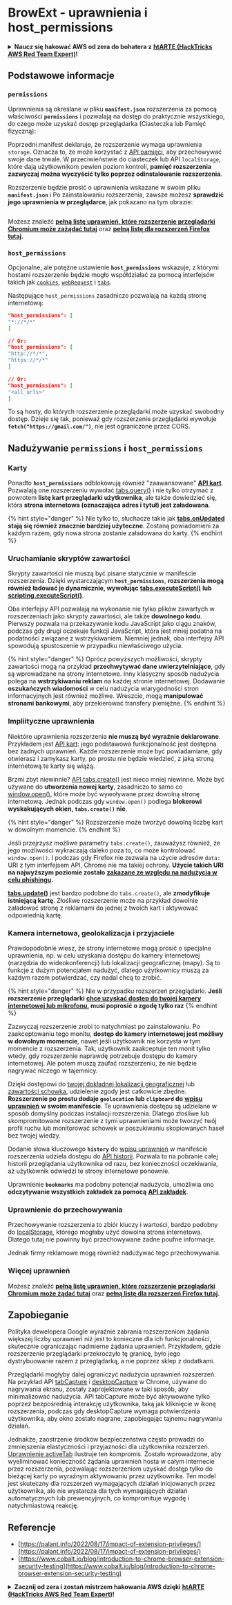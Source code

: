 # BrowExt - uprawnienia i host\_permissions

<details>

<summary><strong>Naucz się hakować AWS od zera do bohatera z</strong> <a href="https://training.hacktricks.xyz/courses/arte"><strong>htARTE (HackTricks AWS Red Team Expert)</strong></a><strong>!</strong></summary>

Inne sposoby wsparcia HackTricks:

* Jeśli chcesz zobaczyć swoją **firmę reklamowaną w HackTricks** lub **pobrać HackTricks w formacie PDF**, sprawdź [**PLANY SUBSKRYPCYJNE**](https://github.com/sponsors/carlospolop)!
* Zdobądź [**oficjalne gadżety PEASS & HackTricks**](https://peass.creator-spring.com)
* Odkryj [**Rodzinę PEASS**](https://opensea.io/collection/the-peass-family), naszą kolekcję ekskluzywnych [**NFT**](https://opensea.io/collection/the-peass-family)
* **Dołącz do** 💬 [**grupy Discord**](https://discord.gg/hRep4RUj7f) lub [**grupy telegramowej**](https://t.me/peass) lub **śledź** nas na **Twitterze** 🐦 [**@carlospolopm**](https://twitter.com/hacktricks\_live)**.**
* **Podziel się swoimi sztuczkami hakerskimi, przesyłając PR-y do** [**HackTricks**](https://github.com/carlospolop/hacktricks) i [**HackTricks Cloud**](https://github.com/carlospolop/hacktricks-cloud) na githubie.

</details>

## Podstawowe informacje

### **`permissions`**

Uprawnienia są określane w pliku **`manifest.json`** rozszerzenia za pomocą właściwości **`permissions`** i pozwalają na dostęp do praktycznie wszystkiego, do czego może uzyskać dostęp przeglądarka (Ciasteczka lub Pamięć fizyczną):

Poprzedni manifest deklaruje, że rozszerzenie wymaga uprawnienia `storage`. Oznacza to, że może korzystać z [API pamięci](https://developer.mozilla.org/en-US/docs/Mozilla/Add-ons/WebExtensions/API/storage), aby przechowywać swoje dane trwale. W przeciwieństwie do ciasteczek lub API `localStorage`, które dają użytkownikom pewien poziom kontroli, **pamięć rozszerzenia zazwyczaj można wyczyścić tylko poprzez odinstalowanie rozszerzenia**.

Rozszerzenie będzie prosić o uprawnienia wskazane w swoim pliku **`manifest.json`** i Po zainstalowaniu rozszerzenia, zawsze możesz **sprawdzić jego uprawnienia w przeglądarce**, jak pokazano na tym obrazie:

<figure><img src="../../.gitbook/assets/image (15).png" alt=""><figcaption></figcaption></figure>

Możesz znaleźć [**pełną listę uprawnień, które rozszerzenie przeglądarki Chromium może zażądać tutaj**](https://developer.chrome.com/docs/extensions/develop/concepts/declare-permissions#permissions) oraz [**pełną listę dla rozszerzeń Firefox tutaj**](https://developer.mozilla.org/en-US/docs/Mozilla/Add-ons/WebExtensions/manifest.json/permissions#api\_permissions)**.**

### `host_permissions`

Opcjonalne, ale potężne ustawienie **`host_permissions`** wskazuje, z którymi hostami rozszerzenie będzie mogło współdziałać za pomocą interfejsów takich jak [`cookies`](https://developer.mozilla.org/en-US/docs/Mozilla/Add-ons/WebExtensions/API/cookies), [`webRequest`](https://developer.mozilla.org/en-US/docs/Mozilla/Add-ons/WebExtensions/API/webRequest) i [`tabs`](https://developer.mozilla.org/en-US/docs/Mozilla/Add-ons/WebExtensions/API/tabs).

Następujące `host_permissions` zasadniczo pozwalają na każdą stronę internetową:
```json
"host_permissions": [
"*://*/*"
]

// Or:
"host_permissions": [
"http://*/*",
"https://*/*"
]

// Or:
"host_permissions": [
"<all_urls>"
]
```
To są hosty, do których rozszerzenie przeglądarki może uzyskać swobodny dostęp. Dzieje się tak, ponieważ gdy rozszerzenie przeglądarki wywołuje **`fetch("https://gmail.com/")`**, nie jest ograniczone przez CORS.

## Nadużywanie `permissions` i `host_permissions`

### Karty

Ponadto **`host_permissions`** odblokowują również "zaawansowane" [**API kart**](https://developer.mozilla.org/en-US/docs/Mozilla/Add-ons/WebExtensions/API/tabs). Pozwalają one rozszerzeniu wywołać [tabs.query()](https://developer.mozilla.org/en-US/docs/Mozilla/Add-ons/WebExtensions/API/tabs/query) i nie tylko otrzymać z powrotem **listę kart przeglądarki użytkownika**, ale także dowiedzieć się, która **strona internetowa (oznaczająca adres i tytuł) jest załadowana**.

{% hint style="danger" %}
Nie tylko to, słuchacze takie jak [**tabs.onUpdated**](https://developer.mozilla.org/en-US/docs/Mozilla/Add-ons/WebExtensions/API/tabs/onUpdated) **stają się również znacznie bardziej użyteczne**. Zostaną powiadomieni za każdym razem, gdy nowa strona zostanie załadowana do karty.
{% endhint %}

### Uruchamianie skryptów zawartości <a href="#running-content-scripts" id="running-content-scripts"></a>

Skrypty zawartości nie muszą być pisane statycznie w manifeście rozszerzenia. Dzięki wystarczającym **`host_permissions`**, **rozszerzenia mogą również ładować je dynamicznie, wywołując** [**tabs.executeScript()**](https://developer.mozilla.org/en-US/docs/Mozilla/Add-ons/WebExtensions/API/tabs/executeScript) **lub** [**scripting.executeScript()**](https://developer.mozilla.org/en-US/docs/Mozilla/Add-ons/WebExtensions/API/scripting/executeScript).

Oba interfejsy API pozwalają na wykonanie nie tylko plików zawartych w rozszerzeniach jako skrypty zawartości, ale także **dowolnego kodu**. Pierwszy pozwala na przekazywanie kodu JavaScript jako ciągu znaków, podczas gdy drugi oczekuje funkcji JavaScript, która jest mniej podatna na podatności związane z wstrzykiwaniem. Niemniej jednak, oba interfejsy API spowodują spustoszenie w przypadku niewłaściwego użycia.

{% hint style="danger" %}
Oprócz powyższych możliwości, skrypty zawartości mogą na przykład **przechwytywać dane uwierzytelniające**, gdy są wprowadzane na strony internetowe. Inny klasyczny sposób nadużycia polega na **wstrzykiwaniu reklam** na każdej stronie internetowej. Dodawanie **oszukańczych wiadomości** w celu nadużycia wiarygodności stron informacyjnych jest również możliwe. Wreszcie, mogą **manipulować stronami bankowymi**, aby przekierować transfery pieniężne.
{% endhint %}

### Impliityczne uprawnienia <a href="#implicit-privileges" id="implicit-privileges"></a>

Niektóre uprawnienia rozszerzenia **nie muszą być wyraźnie deklarowane**. Przykładem jest [API kart](https://developer.mozilla.org/en-US/docs/Mozilla/Add-ons/WebExtensions/API/tabs): jego podstawowa funkcjonalność jest dostępna bez żadnych uprawnień. Każde rozszerzenie może być powiadamiane, gdy otwierasz i zamykasz karty, po prostu nie będzie wiedzieć, z jaką stroną internetową te karty się wiążą.

Brzmi zbyt niewinnie? [API tabs.create()](https://developer.mozilla.org/en-US/docs/Mozilla/Add-ons/WebExtensions/API/tabs/create) jest nieco mniej niewinne. Może być używane do **utworzenia nowej karty**, zasadniczo to samo co [window.open()](https://developer.mozilla.org/en-US/docs/Web/API/Window/open), które może być wywoływane przez dowolną stronę internetową. Jednak podczas gdy `window.open()` podlega **blokerowi wyskakujących okien, `tabs.create()` nie**.

{% hint style="danger" %}
Rozszerzenie może tworzyć dowolną liczbę kart w dowolnym momencie.
{% endhint %}

Jeśli przejrzysz możliwe parametry `tabs.create()`, zauważysz również, że jego możliwości wykraczają daleko poza to, co może kontrolować `window.open()`. I podczas gdy Firefox nie zezwala na użycie adresów `data:` URI z tym interfejsem API, Chrome nie ma takiej ochrony. **Użycie takich URI na najwyższym poziomie zostało** [**zakazane ze względu na nadużycia w celu phishingu**](https://bugzilla.mozilla.org/show\_bug.cgi?id=1331351)**.**

[**tabs.update()**](https://developer.mozilla.org/en-US/docs/Mozilla/Add-ons/WebExtensions/API/tabs/update) jest bardzo podobne do `tabs.create()`, ale **zmodyfikuje istniejącą kartę**. Złośliwe rozszerzenie może na przykład dowolnie załadować stronę z reklamami do jednej z twoich kart i aktywować odpowiednią kartę.

### Kamera internetowa, geolokalizacja i przyjaciele <a href="#webcam-geolocation-and-friends" id="webcam-geolocation-and-friends"></a>

Prawdopodobnie wiesz, że strony internetowe mogą prosić o specjalne uprawnienia, np. w celu uzyskania dostępu do kamery internetowej (narzędzia do wideokonferencji) lub lokalizacji geograficznej (mapy). Są to funkcje z dużym potencjałem nadużyć, dlatego użytkownicy muszą za każdym razem potwierdzać, czy nadal chcą to zrobić.

{% hint style="danger" %}
Nie w przypadku rozszerzeń przeglądarki. **Jeśli rozszerzenie przeglądarki** [**chce uzyskać dostęp do twojej kamery internetowej lub mikrofonu**](https://developer.mozilla.org/en-US/docs/Web/API/MediaDevices/getUserMedia)**, musi poprosić o zgodę tylko raz**
{% endhint %}

Zazwyczaj rozszerzenie zrobi to natychmiast po zainstalowaniu. Po zaakceptowaniu tego monitu, **dostęp do kamery internetowej jest możliwy w dowolnym momencie**, nawet jeśli użytkownik nie korzysta w tym momencie z rozszerzenia. Tak, użytkownik zaakceptuje ten monit tylko wtedy, gdy rozszerzenie naprawdę potrzebuje dostępu do kamery internetowej. Ale potem muszą zaufać rozszerzeniu, że nie będzie nagrywać niczego w tajemnicy.

Dzięki dostępowi do [twojej dokładnej lokalizacji geograficznej](https://developer.mozilla.org/en-US/docs/Web/API/Geolocation) lub [zawartości schowka](https://developer.mozilla.org/en-US/docs/Web/API/Clipboard\_API), udzielenie zgody jest całkowicie zbędne. **Rozszerzenie po prostu dodaje `geolocation` lub `clipboard` do** [**wpisu uprawnień**](https://developer.mozilla.org/en-US/docs/Mozilla/Add-ons/WebExtensions/manifest.json/permissions) **w swoim manifeście**. Te uprawnienia dostępu są udzielane w sposób domyślny podczas instalacji rozszerzenia. Dlatego złośliwe lub skompromitowane rozszerzenie z tymi uprawnieniami może tworzyć twój profil ruchu lub monitorować schowek w poszukiwaniu skopiowanych haseł bez twojej wiedzy.

Dodanie słowa kluczowego **`history`** do [wpisu uprawnień](https://developer.mozilla.org/en-US/docs/Mozilla/Add-ons/WebExtensions/manifest.json/permissions) w manifeście rozszerzenia udziela dostępu do [API historii](https://developer.mozilla.org/en-US/docs/Mozilla/Add-ons/WebExtensions/API/history). Pozwala to na pobranie całej historii przeglądania użytkownika od razu, bez konieczności oczekiwania, aż użytkownik odwiedzi te strony internetowe ponownie.

Uprawnienie **`bookmarks`** ma podobny potencjał nadużycia, umożliwia ono **odczytywanie wszystkich zakładek za pomocą** [**API zakładek**](https://developer.mozilla.org/en-US/docs/Mozilla/Add-ons/WebExtensions/API/bookmarks).

### Uprawnienie do przechowywania <a href="#the-storage-permission" id="the-storage-permission"></a>

Przechowywanie rozszerzenia to zbiór kluczy i wartości, bardzo podobny do [localStorage](https://developer.mozilla.org/en-US/docs/Web/API/Window/localStorage), którego mogłaby użyć dowolna strona internetowa. Dlatego tutaj nie powinny być przechowywane żadne poufne informacje.

Jednak firmy reklamowe mogą również nadużywać tego przechowywania.

### Więcej uprawnień

Możesz znaleźć [**pełną listę uprawnień, które rozszerzenie przeglądarki Chromium może żądać tutaj**](https://developer.chrome.com/docs/extensions/develop/concepts/declare-permissions#permissions) oraz [**pełną listę dla rozszerzeń Firefox tutaj**](https://developer.mozilla.org/en-US/docs/Mozilla/Add-ons/WebExtensions/manifest.json/permissions#api\_permissions)**.**

## Zapobieganie <a href="#why-not-restrict-extension-privileges" id="why-not-restrict-extension-privileges"></a>

Polityka dewelopera Google wyraźnie zabrania rozszerzeniom żądania większej liczby uprawnień niż jest to konieczne dla ich funkcjonalności, skutecznie ograniczając nadmierne żądania uprawnień. Przykładem, gdzie rozszerzenie przeglądarki przekroczyło tę granicę, było jego dystrybuowanie razem z przeglądarką, a nie poprzez sklep z dodatkami.

Przeglądarki mogłyby dalej ograniczyć nadużycia uprawnień rozszerzeń. Na przykład API [tabCapture](https://developer.chrome.com/docs/extensions/reference/tabCapture/) i [desktopCapture](https://developer.chrome.com/docs/extensions/reference/desktopCapture/) w Chrome, używane do nagrywania ekranu, zostały zaprojektowane w taki sposób, aby minimalizować nadużycia. API tabCapture może być aktywowane tylko poprzez bezpośrednią interakcję użytkownika, taką jak kliknięcie w ikonę rozszerzenia, podczas gdy desktopCapture wymaga potwierdzenia użytkownika, aby okno zostało nagrane, zapobiegając tajnemu nagrywaniu działań.

Jednakże, zaostrzenie środków bezpieczeństwa często prowadzi do zmniejszenia elastyczności i przyjazności dla użytkownika rozszerzeń. [Uprawnienie activeTab](https://developer.mozilla.org/en-US/docs/Mozilla/Add-ons/WebExtensions/manifest.json/permissions#activetab\_permission) ilustruje ten kompromis. Zostało wprowadzone, aby wyeliminować konieczność żądania uprawnień hosta w całym internecie przez rozszerzenia, pozwalając rozszerzeniom uzyskać dostęp tylko do bieżącej karty po wyraźnym aktywowaniu przez użytkownika. Ten model jest skuteczny dla rozszerzeń wymagających działań inicjowanych przez użytkownika, ale nie wystarcza dla tych wymagających działań automatycznych lub prewencyjnych, co kompromituje wygodę i natychmiastową reakcję.
## **Referencje**

* [https://palant.info/2022/08/17/impact-of-extension-privileges/](https://palant.info/2022/08/17/impact-of-extension-privileges/)
* [https://www.cobalt.io/blog/introduction-to-chrome-browser-extension-security-testing](https://www.cobalt.io/blog/introduction-to-chrome-browser-extension-security-testing)

<details>

<summary><strong>Zacznij od zera i zostań mistrzem hakowania AWS dzięki</strong> <a href="https://training.hacktricks.xyz/courses/arte"><strong>htARTE (HackTricks AWS Red Team Expert)</strong></a><strong>!</strong></summary>

Inne sposoby wsparcia HackTricks:

* Jeśli chcesz zobaczyć swoją **firmę reklamowaną w HackTricks** lub **pobrać HackTricks w formacie PDF**, sprawdź [**PLANY SUBSKRYPCYJNE**](https://github.com/sponsors/carlospolop)!
* Zdobądź [**oficjalne gadżety PEASS & HackTricks**](https://peass.creator-spring.com)
* Odkryj [**Rodzinę PEASS**](https://opensea.io/collection/the-peass-family), naszą kolekcję ekskluzywnych [**NFT**](https://opensea.io/collection/the-peass-family)
* **Dołącz do** 💬 [**grupy Discord**](https://discord.gg/hRep4RUj7f) lub [**grupy telegramowej**](https://t.me/peass) lub **śledź** nas na **Twitterze** 🐦 [**@carlospolopm**](https://twitter.com/hacktricks\_live)**.**
* **Podziel się swoimi sztuczkami hakerskimi, przesyłając PR-y do** [**HackTricks**](https://github.com/carlospolop/hacktricks) i [**HackTricks Cloud**](https://github.com/carlospolop/hacktricks-cloud) github repos.

</details>
